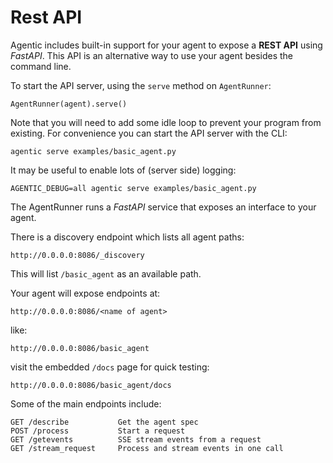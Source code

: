 # Rest API

Agentic includes built-in support for your agent to expose a **REST API** using _FastAPI_. This API
is an alternative way to use your agent besides the command line.

To start the API server, using the `serve` method on `AgentRunner`:

    AgentRunner(agent).serve()

Note that you will need to add some idle loop to prevent your program from existing. For convenience
you can start the API server with the CLI:

    agentic serve examples/basic_agent.py

It may be useful to enable lots of (server side) logging:

    AGENTIC_DEBUG=all agentic serve examples/basic_agent.py

The AgentRunner runs a _FastAPI_ service that exposes an interface to your agent.

There is a discovery endpoint which lists all agent paths:

    http://0.0.0.0:8086/_discovery

This will list `/basic_agent` as an available path.

Your agent will expose endpoints at:

    http://0.0.0.0:8086/<name of agent>

like:

    http://0.0.0.0:8086/basic_agent

visit the embedded `/docs` page for quick testing:

    http://0.0.0.0:8086/basic_agent/docs
    

Some of the main endpoints include:

    GET /describe           Get the agent spec
    POST /process           Start a request
    GET /getevents          SSE stream events from a request
    GET /stream_request     Process and stream events in one call



